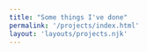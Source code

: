 ```yaml
---
title: "Some things I've done"
permalink: '/projects/index.html'
layout: 'layouts/projects.njk'
---
```

